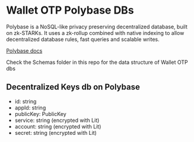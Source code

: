 # Wallet OTP Polybase DBs

Polybase is a NoSQL-like privacy preserving decentralized database, built on zk-STARKs. It uses a zk-rollup combined with native indexing to allow decentralized database rules, fast queries and scalable writes.

[Polybase docs](https://polybase.xyz/docs/introduction)

Check the Schemas folder in this repo for the data structure of Wallet OTP dbs

## Decentralized Keys db on Polybase

- id: string
- appId: string
- publicKey: PublicKey
- service: string (encrypted with Lit)
- account: string (encrypted with Lit)
- secret: string (encrypted with Lit)
